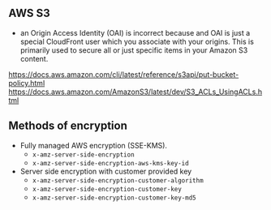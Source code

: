 ## AWS S3

- an Origin Access Identity (OAI) is incorrect because and OAI is just a special CloudFront user which you associate with your origins. This is primarily used to secure all or just specific items in your Amazon S3 content.

https://docs.aws.amazon.com/cli/latest/reference/s3api/put-bucket-policy.html
https://docs.aws.amazon.com/AmazonS3/latest/dev/S3_ACLs_UsingACLs.html

## Methods of encryption

- Fully managed AWS encryption (SSE-KMS).
  - `x-amz-server-side-encryption`
  - `x-amz-server-side-encryption-aws-kms-key-id`
- Server side encryption with customer provided key
  - `x-amz-server-side-encryption-customer-algorithm`
  - `x-amz-server-side-encryption-customer-key`
  - `x-amz-server-side-encryption-customer-key-md5`
